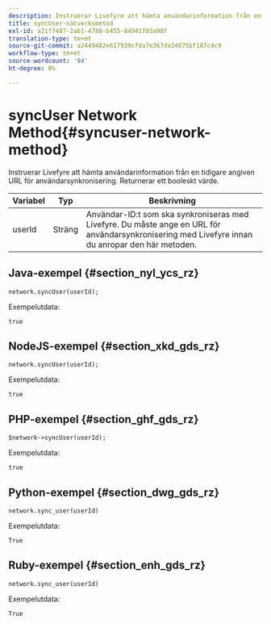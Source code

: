 ```yaml
---
description: Instruerar Livefyre att hämta användarinformation från en tidigare angiven URL för användarsynkronisering. Returnerar ett booleskt värde.
title: syncUser-nätverksmetod
exl-id: a21ff487-2ab1-4788-b455-84941f03a98f
translation-type: tm+mt
source-git-commit: a2449482e617939cfda7e367da34875bf187c4c9
workflow-type: tm+mt
source-wordcount: '84'
ht-degree: 0%

---
```


# syncUser Network Method{#syncuser-network-method}

Instruerar Livefyre att hämta användarinformation från en tidigare angiven URL för användarsynkronisering. Returnerar ett booleskt värde.

| Variabel | Typ | Beskrivning |
|--- |--- |--- |
| userId | Sträng | Användar-ID:t som ska synkroniseras med Livefyre. Du måste ange en URL för användarsynkronisering med Livefyre innan du anropar den här metoden. |

## Java-exempel {#section_nyl_ycs_rz}

```
network.syncUser(userId); 
```

Exempelutdata:

```
true
```

## NodeJS-exempel {#section_xkd_gds_rz}

```
network.syncUser(userId); 
```

Exempelutdata:

```
true
```

## PHP-exempel {#section_ghf_gds_rz}

```
$network->syncUser(userId); 
```

Exempelutdata:

```
true
```

## Python-exempel {#section_dwg_gds_rz}

```
network.sync_user(userId) 
```

Exempelutdata:

```
True
```

## Ruby-exempel {#section_enh_gds_rz}

```
network.sync_user(userId) 
```

Exempelutdata:

```
True
```
